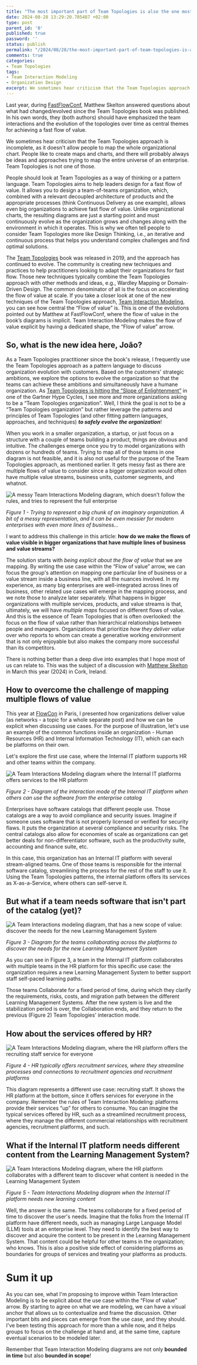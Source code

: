 ```yaml
---
title: "The most important part of Team Topologies is also the one most people overlook"
date: 2024-08-28 13:29:20.705487 +02:00
type: post
parent_id: '0'
published: true
password: ''
status: publish
permalink: "/2024/08/28/the-most-important-part-of-team-topologies-is-also-the-one-most-people-overlook/"
comments: true
categories:
- Team Topologies
tags:
- Team Interaction Modeling
- Organization Design
excerpt: We sometimes hear criticism that the Team Topologies approach is incomplete, as it doesn't allow people to map the whole organizational chart. People like to create maps and charts, and there will probably always be ideas and approaches trying to map the entire universe of an enterprise. Team Topologies is not one of those.
---
```


Last year, during [FastFlowConf](https://www.youtube.com/watch?v=qHBQm1vKKXQ), Matthew Skelton answered questions about what had changed/evolved since the Team Topologies book was published. In his own words, they (both authors) should have emphasized the team interactions and the evolution of the topologies over time as central themes for achieving a fast flow of value.

We sometimes hear criticism that the Team Topologies approach is incomplete, as it doesn't allow people to map the whole organizational chart. People like to create maps and charts, and there will probably always be ideas and approaches trying to map the entire universe of an enterprise. Team Topologies is not one of those.

People should look at Team Topologies as a way of thinking or a pattern language. Team Topologies aims to help leaders design for a fast flow of value. It allows you to design a team-of-teams organization, which, combined with a relevant decoupled architecture of products and the appropriate processes (think Continuous Delivery as one example), allows even big organizations to achieve fast flow of value. Unlike organizational charts, the resulting diagrams are just a starting point and must continuously evolve as the organization grows and changes along with the environment in which it operates. This is why we often tell people to consider Team Topologies more like Design Thinking, i.e., an iterative and continuous process that helps you understand complex challenges and find optimal solutions.

The [Team Topologies](https://teamtopologies.com/book) book was released in 2019, and the approach has continued to evolve. The community is creating new techniques and practices to help practitioners looking to adapt their organizations for fast flow. Those new techniques typically combine the Team Topologies approach with other methods and ideas, e.g., Wardley Mapping or Domain-Driven Design. The common denominator of all is the focus on accelerating the flow of value at scale. If you take a closer look at one of the new techniques of the Team Topologies approach, [Team Interaction Modeling](https://teamtopologies.com/key-concepts-content/team-interaction-modeling-with-team-topologies), you can see how central the “Flow of value” is. This is one of the evolutions pointed out by Matthew at FastFlowConf, where the flow of value in the book’s diagrams is implicit. Team Interaction Modeling makes the flow of value explicit by having a dedicated shape, the “Flow of value” arrow.

## So, what is the new idea here, João?
As a Team Topologies practitioner since the book's release, I frequently use the Team Topologies approach as a pattern language to discuss organization evolution with customers. Based on the customers' strategic ambitions, we explore the options to evolve the organization so that the teams can achieve these ambitions and simultaneously have a humane organization. As [Team Topologies is hitting the “Slope of Enlightenment”](https://www.linkedin.com/feed/update/urn:li:activity:7211313895955668992/) in one of the Gartner Hype Cycles, I see more and more organizations asking to be a “Team Topologies organization”. Well, I think the goal is not to be a “Team Topologies organization” but rather leverage the patterns and principles of Team Topologies (and other fitting pattern languages, approaches, and techniques) ***to safely evolve the organization***!

When you work in a smaller organization, a startup, or just focus on a structure with a couple of teams building a product, things are obvious and intuitive. The challenges emerge once you try to model organizations with dozens or hundreds of teams. Trying to map all of those teams in one diagram is not feasible, and it is also not useful for the purpose of the Team Topologies approach, as mentioned earlier. It gets messy fast as there are multiple flows of value to consider since a bigger organization would often have multiple value streams, business units, customer segments, and whatnot.

![A messy Team Interactions Modeling diagram, which doesn't follow the rules, and tries to represent the full enterprise](/images/blog/2024-08-28-the-most-important-part-of-team-topologies-is-also-the-one-most-people-overlook-diagram-1.JPEG)

*Figure 1 - Trying to represent a big chunk of an imaginary organization. A bit of a messy representation, and it can be even messier for modern enterprises with even more lines of business…*

I want to address this challenge in this article: **how do we make the flows of value visible in bigger organizations that have multiple lines of business and value streams?** 

The solution starts with *being explicit about the flow of value* that we are mapping. By writing the use case within the “Flow of value” arrow, we can focus the group's attention on mapping one particular line of business or a value stream inside a business line, with all the nuances involved. In my experience, as many big enterprises are well-integrated across lines of business, other related use cases will emerge in the mapping process, and we note those to analyze later separately. What happens in bigger organizations with multiple services, products, and value streams is that, ultimately, we will have *multiple maps* focused on different flows of value. And this is the essence of Team Topologies that is often overlooked: the focus on the flow of value rather than hierarchical relationships between people and managers. Organizations that prioritize *how they deliver value* over who reports to whom can create a generative working environment that is not only enjoyable but also makes the company more successful than its competitors.  

There is nothing better than a deep dive into examples that I hope most of us can relate to. This was the subject of a discussion with [Matthew Skelton](https://www.linkedin.com/in/matthewskelton/) in March this year (2024) in Cork, Ireland.

## How to overcome the challenge of mapping multiple flows of value
This year at [FlowCon](https://joaorosa.consulting/speaking/flowcon-intentional-architecture) in Paris, I presented how organizations deliver value (as networks - a topic for a whole separate post) and how we can be explicit when discussing use cases. For the purpose of illustration, let's use an example of the common functions inside an organization - Human Resources (HR) and Internal Information Technology (IT), which can each be platforms on their own.

Let's explore the first use case, where the Internal IT platform supports HR and other teams within the company.

![A Team Interactions Modeling diagram where the Internal IT platforms offers services to the HR platform](/images/blog/2024-08-28-the-most-important-part-of-team-topologies-is-also-the-one-most-people-overlook-diagram-2.JPEG)

*Figure 2 - Diagram of the interaction mode of the Internal IT platform when others can use the software from the enterprise catalog*

Enterprises have software catalogs that different people use. Those catalogs are a way to avoid compliance and security issues. Imagine if someone uses software that is not properly licensed or verified for security flaws. It puts the organization at several compliance and security risks. The central catalogs also allow for economies of scale as organizations can get better deals for non-differentiator software, such as the productivity suite, accounting and finance suite, etc.

In this case, this organization has an Internal IT platform with several stream-aligned teams. One of those teams is responsible for the internal software catalog, streamlining the process for the rest of the staff to use it. Using the Team Topologies patterns, the internal platform offers its services as X-as-a-Service, where others can self-serve it.

## But what if a team needs software that isn't part of the catalog (yet)?
![A Team Interactions modeling diagram, that has a new scope of value: discover the needs for the new Learning Management System](/images/blog/2024-08-28-the-most-important-part-of-team-topologies-is-also-the-one-most-people-overlook-diagram-3.JPEG)

*Figure 3 - Diagram for the teams collaborating across the platforms to discover the needs for the new Learning Management System*

As you can see in Figure 3, a team in the Internal IT platform collaborates with multiple teams in the HR platform for this specific use case: the organization requires a new Learning Management System to better support staff self-paced learning paths.  

Those teams Collaborate for a fixed period of time, during which they clarify the requirements, risks, costs, and migration path between the different Learning Management Systems. After the new system is live and the stabilization period is over, the Collaboration ends, and they return to the previous (Figure 2) Team Topologies' interaction mode.

## How about the services offered by HR?
![A Team Interactions Modeling diagram, where the HR platform offers the recruiting staff service for everyone](/images/blog/2024-08-28-the-most-important-part-of-team-topologies-is-also-the-one-most-people-overlook-diagram-4.JPEG)

*Figure 4 - HR typically offers recruitment services, where they streamline processes and connections to recruitment agencies and recruitment platforms*

This diagram represents a different use case: recruiting staff. It shows the HR platform at the bottom, since it offers services for everyone in the company. Remember the rules of Team Interaction Modeling: platforms provide their services “up” for others to consume. You can imagine the typical services offered by HR, such as a streamlined recruitment process, where they manage the different commercial relationships with recruitment agencies, recruitment platforms, and such.

## What if the Internal IT platform needs different content from the Learning Management System?
![A Team Interactions Modeling diagram, where the HR platform collaborates with a different team to discover what content is needed in the Learning Management System](/images/blog/2024-08-28-the-most-important-part-of-team-topologies-is-also-the-one-most-people-overlook-diagram-5.JPEG)

*Figure 5 - Team Interactions Modeling diagram when the Internal IT platform needs new learning content*

Well, the answer is the same. The teams collaborate for a fixed period of time to discover the user's needs. Imagine that the folks from the Internal IT platform have different needs, such as managing Large Language Model (LLM) tools at an enterprise level. They need to identify the best way to discover and acquire the content to be present in the Learning Management System. That content could be helpful for other teams in the organization; who knows. This is also a positive side effect of considering platforms as boundaries for groups of services and treating your platforms as products.

# Sum it up
As you can see, what I'm proposing to improve within Team Interaction Modeling is to be explicit about the use case within the “Flow of value” arrow. By starting to agree on what we are modeling, we can have a visual anchor that allows us to contextualize and frame the discussion. Other important bits and pieces can emerge from the use case, and they should. I've been testing this approach for more than a while now, and it helps groups to focus on the challenge at hand and, at the same time, capture eventual scenarios to be modeled later.

Remember that Team Interaction Modeling diagrams are not only **bounded in time** but also **bounded in scope**!
